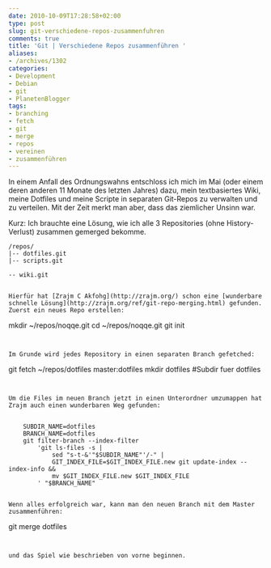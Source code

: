 ```yaml
---
date: 2010-10-09T17:28:58+02:00
type: post
slug: git-verschiedene-repos-zusammenfuhren
comments: true
title: 'Git | Verschiedene Repos zusammenführen '
aliases:
- /archives/1302
categories:
- Development
- Debian
- git
- PlanetenBlogger
tags:
- branching
- fetch
- git
- merge
- repos
- vereinen
- zusammenführen
---
```


In einem Anfall des Ordnungswahns entschloss ich mich im Mai (oder einem deren anderen 11 Monate des letzten Jahres) dazu, mein textbasiertes Wiki, meine Dotfiles und meine Scripte in separaten Git-Repos zu verwalten und zu verteilen. Mit der Zeit merkt man aber, dass das ziemlicher Unsinn war.

Kurz: Ich brauchte eine Lösung, wie ich alle 3 Repositories (ohne History-Verlust) zusammen gemerged bekomme.


    /repos/
    |-- dotfiles.git
    |-- scripts.git
```
-- wiki.git


Hierfür hat [Zrajm C Akfohg](http://zrajm.org/) schon eine [wunderbare schnelle Lösung](http://zrajm.org/ref/git-repo-merging.html) gefunden.
Zuerst ein neues Repo erstellen:

```
mkdir ~/repos/noqqe.git
cd ~/repos/noqqe.git
git init
```


Im Grunde wird jedes Repository in einen separaten Branch gefetched:

```
git fetch ~/repos/dotfiles master:dotfiles
mkdir dotfiles #Subdir fuer dotfiles
```


Um die Files im neuen Branch jetzt in einen Unterordner umzumappen hat Zrajm auch einen wunderbaren Weg gefunden:


    SUBDIR_NAME=dotfiles
    BRANCH_NAME=dotfiles
    git filter-branch --index-filter
        'git ls-files -s |
            sed "s-t-&'"$SUBDIR_NAME"'/-" |
            GIT_INDEX_FILE=$GIT_INDEX_FILE.new git update-index --index-info &&
            mv $GIT_INDEX_FILE.new $GIT_INDEX_FILE
        ' "$BRANCH_NAME"


Wenn alles erfolgreich war, kann man den neuen Branch mit dem Master zusammenführen:

```
git merge dotfiles
```


und das Spiel wie beschrieben von vorne beginnen.

